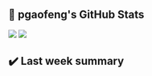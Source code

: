 ## :closed_book: pgaofeng's GitHub Stats
<p float="left">
  <img src="https://github-readme-stats.vercel.app/api?username=pgaofeng&show_icons=true"  />
  <img src="https://github-readme-stats.vercel.app/api/top-langs/?username=pgaofeng" /> 
</p>


## :heavy_check_mark: Last week summary
 <!--START_SECTION:waka-->
 <!--END_SECTION:waka-->

